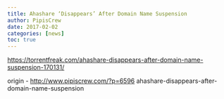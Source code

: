```yaml
---
title: Ahashare ‘Disappears’ After Domain Name Suspension
author: PipisCrew
date: 2017-02-02
categories: [news]
toc: true
---
```


https://torrentfreak.com/ahashare-disappears-after-domain-name-suspension-170131/

origin - http://www.pipiscrew.com/?p=6596 ahashare-disappears-after-domain-name-suspension